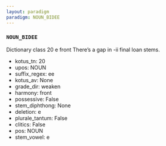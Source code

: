 ```yaml
---
layout: paradigm
paradigm: NOUN_BIDEE
---
```

### ` NOUN_BIDEE `

Dictionary class 20 e front There’s a gap in -ii final loan stems.
* kotus_tn: 20
* upos: NOUN
* suffix_regex: ee
* kotus_av: None
* grade_dir: weaken
* harmony: front
* possessive: False
* stem_diphthong: None
* deletion: e
* plurale_tantum: False
* clitics: False
* pos: NOUN
* stem_vowel: e
